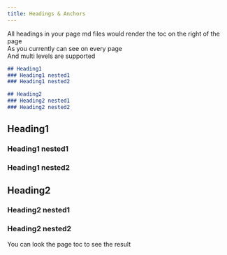 ```yaml
---
title: Headings & Anchors
---
```


All headings in your page md files would render the toc on the right of the page  
As you currently can see on every page  
And multi levels are supported

```md
## Heading1
### Heading1 nested1
### Heading1 nested2

## Heading2
### Heading2 nested1
### Heading2 nested2
```

## Heading1
### Heading1 nested1
### Heading1 nested2

## Heading2
### Heading2 nested1
### Heading2 nested2

You can look the page toc to see the result